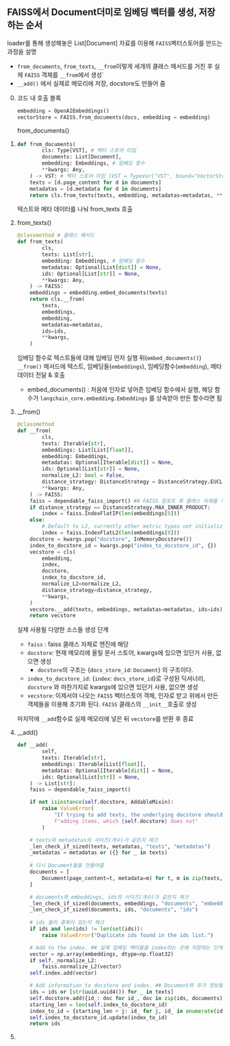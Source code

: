 ## FAISS에서 Document더미로 임베딩 벡터를 생성, 저장하는 순서

loader를 통해 생성해놓은 List[Document] 자료를 이용해 `FAISS`벡터스토어를 만드는 과정을 설명

- `from_documents`, `from_texts`, `__from`이렇게 세개의 클래스 메서드를 거친 후 실제 `FAISS` 객체를 `__from`에서 생성`
- `__add()` 에서 실제로 메모리에 저장, docstore도 만들어 줌

0. 코드 내 호출 블록

   ```py
   embedding = OpenAIEmbeddings()
   vectorStore = FAISS.from_documents(docs, embedding = embedding)
   ```

   from_documents()

1. ```py
   def from_documents(
           cls: Type[VST], # 벡터 스토어 타입
           documents: List[Document],
           embedding: Embeddings, # 임베딩 함수
           **kwargs: Any,
       ) -> VST: # 벡터 스토어 타입 (VST = TypeVar("VST", bound="VectorStore"))
       texts = [d.page_content for d in documents]
       metadatas = [d.metadata for d in documents]
       return cls.from_texts(texts, embedding, metadatas=metadatas, **kwargs)
   ```

   텍스트와 메타 데이터를 나눠 from_texts 호출

2. from_texts()
   ```py
   @classmethod # 클래스 메서드
   def from_texts(
           cls,
           texts: List[str],
           embedding: Embeddings, # 임베딩 함수
           metadatas: Optional[List[dict]] = None,
           ids: Optional[List[str]] = None,
           **kwargs: Any,
       ) -> FAISS:
       embeddings = embedding.embed_documents(texts)
       return cls.__from(
           texts,
           embeddings,
           embedding,
           metadatas=metadatas,
           ids=ids,
           **kwargs,
       )
   ```

   임베딩 함수로 텍스트들에 대해 임베딩 먼저 실행 뒤(`embed_documents()`) `__from()` 메서드에 텍스트, 임베딩들(`embeddings`), 임베딩함수(`embedding`), 메타데이터 전달 & 호출

   - embed_documents() : 처음에 인자로 넣어준 임베딩 함수에서 실행, 해당 함수가 `langchain_core.embedding.Embeddings` 를 상속받아 만든 함수라면 됨

3. __from()

   ```py
   @classmethod
   def __from(
           cls,
           texts: Iterable[str],
           embeddings: List[List[float]],
           embedding: Embeddings,
           metadatas: Optional[Iterable[dict]] = None,
           ids: Optional[List[str]] = None,
           normalize_L2: bool = False,
           distance_strategy: DistanceStrategy = DistanceStrategy.EUCLIDEAN_DISTANCE,
           **kwargs: Any,
       ) -> FAISS:
       faiss = dependable_faiss_import() ## FAISS 임포트 후 클래스 자체를 객체로 반환
       if distance_strategy == DistanceStrategy.MAX_INNER_PRODUCT:
           index = faiss.IndexFlatIP(len(embeddings[0]))
       else:
           # Default to L2, currently other metric types not initialized.
           index = faiss.IndexFlatL2(len(embeddings[0]))
       docstore = kwargs.pop("docstore", InMemoryDocstore())
       index_to_docstore_id = kwargs.pop("index_to_docstore_id", {})
       vecstore = cls(
           embedding,
           index,
           docstore,
           index_to_docstore_id,
           normalize_L2=normalize_L2,
           distance_strategy=distance_strategy,
           **kwargs,
       )
       vecstore.__add(texts, embeddings, metadatas=metadatas, ids=ids)
       return vecstore
   ```

   실제 사용될 다양한 소스들 생성 단계

   - `faiss` : faiss 클래스 자체로 엔진에 해당
   - `docstore`: 현재 메모리에 올릴 문서 스토어, kwargs에 있으면 있던거 사용, 없으면 생성
     - `docstore`의 구조는 {`docs_store_id`: `Document`} 의 구조이다.
   - `index_to_docstore_id`:  {`index`: `docs_store_id`}로 구성된 딕셔너리,  `docstore` 와 마찬가지로 kwargs에 있으면 있던거 사용, 없으면 생성
   - `vecstore`: 이제서야 나오는 `FAISS` 벡터스토어 객체, 인자로 받고 위에서 만든 객체들을 이용해 초기화 된다. `FAISS` 클래스의 `__init__`호출로 생성

   마지막에 `__add`함수로 실제 메모리에 넣은 뒤 `vecstore`를 반환 후 종료

4. __add()
   ```py
   def __add(
           self,
           texts: Iterable[str],
           embeddings: Iterable[List[float]],
           metadatas: Optional[Iterable[dict]] = None,
           ids: Optional[List[str]] = None,
       ) -> List[str]:
       faiss = dependable_faiss_import()
   
       if not isinstance(self.docstore, AddableMixin):
           raise ValueError(
               "If trying to add texts, the underlying docstore should support "
               f"adding items, which {self.docstore} does not"
           )
   
       # texts와 metadatas의 사이즈(개수)가 같은지 체크
       _len_check_if_sized(texts, metadatas, "texts", "metadatas") 
       _metadatas = metadatas or ({} for _ in texts)
       
       # 다시 Document들을 만들어줌
       documents = [
           Document(page_content=t, metadata=m) for t, m in zip(texts, _metadatas)
       ]
   
       # documents와 embeddings, ids의 사이즈(개수)가 같은지 체크
       _len_check_if_sized(documents, embeddings, "documents", "embeddings") 
       _len_check_if_sized(documents, ids, "documents", "ids")
   	
       # ids 들이 중복이 있는지 체크
       if ids and len(ids) != len(set(ids)):
           raise ValueError("Duplicate ids found in the ids list.")
   
       # Add to the index. ## 실제 임베딩 벡터들을 index라는 곳에 저장하는 단계
       vector = np.array(embeddings, dtype=np.float32)
       if self._normalize_L2:
           faiss.normalize_L2(vector)
       self.index.add(vector)
   
       # Add information to docstore and index. ## Document와 추가 정보들을 저장하는 단계
       ids = ids or [str(uuid.uuid4()) for _ in texts]
       self.docstore.add({id_: doc for id_, doc in zip(ids, documents)})
       starting_len = len(self.index_to_docstore_id)
       index_to_id = {starting_len + j: id_ for j, id_ in enumerate(ids)}
       self.index_to_docstore_id.update(index_to_id)
       return ids
   ```

   

5. 